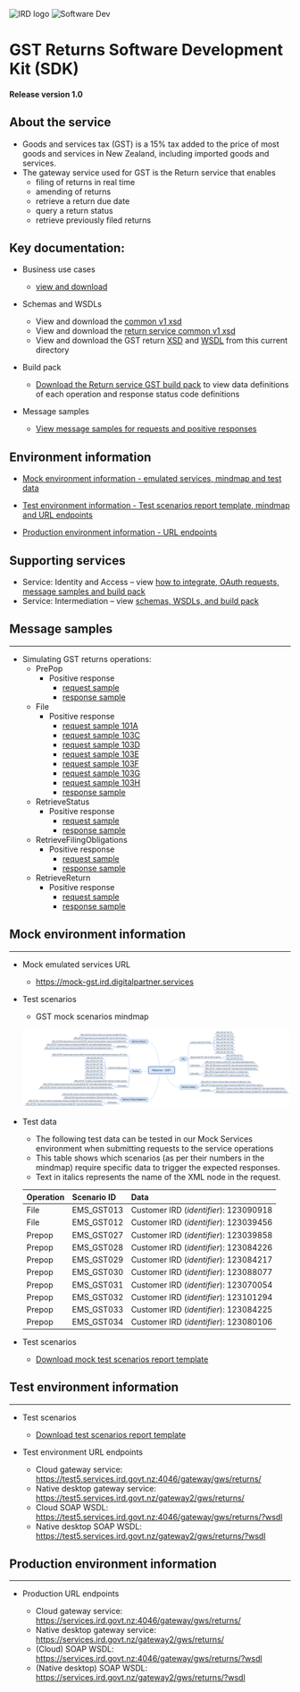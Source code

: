 ![IRD logo](../Images/IRlogo.gif)
![Software Dev](../Images/SoftwareDev.png)

# GST Returns Software Development Kit (SDK)

#### Release version 1.0

## About the service

* Goods and services tax (GST) is a 15% tax added to the price of most goods and services in New Zealand, including imported goods and services.
* The gateway service used for GST is the Return service that enables
	- filing of returns in real time
	- amending of returns
	- retrieve a return due date
	- query a return status
	- retrieve previously filed returns

## Key documentation:

- Business use cases
	- [view and download](GST-Business-use-cases.pdf)
	
- Schemas and WSDLs
	- View and download the [common v1 xsd](../Common%20XSD/Common.v1.xsd)
	- View and download the [return service common v1 xsd](../Common%20XSD/ReturnCommon.v1.xsd)
	- View and download the GST return [XSD](ReturnGST.v1.xsd) and [WSDL](ReturnsGSTDevWsdl.v1.wsdl) from this current directory

- Build pack 
	- [Download the Return service GST build pack](Gateway%20Services%20Build%20Pack%20-%20Return%20Service%20-%20GST.pdf) to view data definitions of each operation and response status code definitions

- Message samples
    - [View message samples for requests and positive responses](#message-samples)
	
## Environment information

- [Mock environment information - emulated services, mindmap and test data](#mock-environment-information)
	
- [Test environment information - Test scenarios report template, mindmap and URL endpoints](#test-environment-information)

- [Production environment information - URL endpoints](#Production-Environment-Information)	

## Supporting services

* Service: Identity and Access – view [how to integrate, OAuth requests, message samples and build pack](https://github.com/InlandRevenue/Gateway_Services-Access/tree/master/Identity%20and%20Access) 
* Service: Intermediation – view [schemas, WSDLs, and build pack](https://github.com/InlandRevenue/Gateway_Services-Access/tree/master/Service%20-%20Intermediation)

## Message samples
-----------------

* Simulating GST returns operations:
    - PrePop
        - Positive response
            - [request sample](sample%20messages/body-gst-returnprepop-request.xml)
            - [response sample](sample%20messages/body-gst-returnprepop-response.xml)
    - File
        - Positive response
            - [request sample 101A](sample%20messages/body-gst-returnfile-request-GST101A.xml)
			- [request sample 103C](sample%20messages/body-gst-returnfile-request-GST103C.xml)
			- [request sample 103D](sample%20messages/body-gst-returnfile-request-GST103D.xml)
			- [request sample 103E](sample%20messages/body-gst-returnfile-request-GST103E.xml)
			- [request sample 103F](sample%20messages/body-gst-returnfile-request-GST103F.xml)
			- [request sample 103G](sample%20messages/body-gst-returnfile-request-GST103G.xml)
			- [request sample 103H](sample%20messages/body-gst-returnfile-request-GST103H.xml)
            - [response sample](sample%20messages/body-gst-returnfile-response.xml)
    - RetrieveStatus
        - Positive response
            - [request sample](sample%20messages/body-gst-returnstatus-request.xml)
            - [response sample](sample%20messages/body-gst-returnstatus-response.xml)
    - RetrieveFilingObligations
        - Positive response
            - [request sample](sample%20messages/body-gst-filingobligation-request.xml)
            - [response sample](sample%20messages/body-gst-filingobligation-response.xml)
    - RetrieveReturn
        - Positive response
            - [request sample](sample%20messages/body-gst-retrievereturn-request.xml)
            - [response sample](sample%20messages/body-gst-retrievereturn-response.xml)

## Mock environment information
-----------------

* Mock emulated services URL
	* https://mock-gst.ird.digitalpartner.services

* Test scenarios
	- GST mock scenarios mindmap
	
	![Test Scenarios](images/Emulated_Services_Coverage_Map-Return_GST.png)

* Test data
	- The following test data can be tested in our Mock Services environment when submitting requests to the service operations
	- This table shows which scenarios (as per their numbers in the mindmap) require specific data to trigger the expected responses. 
	- Text in italics represents the name of the XML node in the request.
	
	    
	|Operation | Scenario ID | Data|
	|-|-|-|
	|File | EMS_GST013 | Customer IRD (*identifier*): 123090918|
	|File | EMS_GST012 | Customer IRD (*identifier*): 123039456|
	|Prepop | EMS_GST027 | Customer IRD (*identifier*): 123039858 |
	|Prepop | EMS_GST028 | Customer IRD (*identifier*): 123084226 |
	|Prepop | EMS_GST029 | Customer IRD (*identifier*): 123084217|
	|Prepop | EMS_GST030 | Customer IRD (*identifier*): 123088077|
	|Prepop | EMS_GST031 | Customer IRD (*identifier*): 123070054 |
	|Prepop | EMS_GST032 | Customer IRD (*identifier*): 123101294|
	|Prepop | EMS_GST033 | Customer IRD (*identifier*): 123084225 |
    |Prepop | EMS_GST034 | Customer IRD (*identifier*): 123080106 |
	
* Test scenarios
	- [Download mock test scenarios report template](Mock%20-%20GST%20Returns%20Service%20-%20Test%20Report%20Template.docx)	
        
## Test environment information
-----------------

* Test scenarios
	- [Download test scenarios report template](GST%20-%20Return%20Service%20-%20Test%20Report%20Template.docx)

* Test environment URL endpoints
	
	* Cloud gateway service: https://test5.services.ird.govt.nz:4046/gateway/gws/returns/
	* Native desktop gateway service: https://test5.services.ird.govt.nz/gateway2/gws/returns/
	* Cloud SOAP WSDL: https://test5.services.ird.govt.nz:4046/gateway/gws/returns/?wsdl
	* Native desktop SOAP WSDL: https://test5.services.ird.govt.nz/gateway2/gws/returns/?wsdl
            
## Production environment information
-----------------

* Production URL endpoints

	- Cloud gateway service: https://services.ird.govt.nz:4046/gateway/gws/returns/
	- Native desktop gateway service: https://services.ird.govt.nz/gateway2/gws/returns/
	- (Cloud) SOAP WSDL: https://services.ird.govt.nz:4046/gateway/gws/returns/?wsdl
	- (Native desktop) SOAP WSDL: https://services.ird.govt.nz/gateway2/gws/returns/?wsdl
